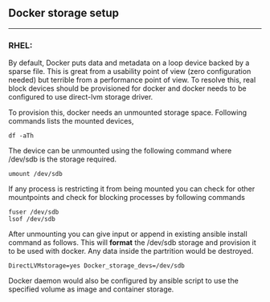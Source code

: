 ## Docker storage setup
-----------------------

### RHEL:

By default, Docker puts data and metadata on a loop device backed by a sparse file.	This is great from a usability point of view (zero configuration needed) but terrible from a performance point of view.
To resolve this, real block devices should be provisioned for docker and docker needs to be configured to use direct-lvm storage driver.

To provision this, docker needs an unmounted storage space. Following commands lists the mounted devices, 
```
df -aTh
```
The device can be unmounted using the following command where /dev/sdb is the storage required.
```
umount /dev/sdb
```
If any process is restricting it from being mounted you can check for other mountpoints and check for blocking processes by following commands
```
fuser /dev/sdb
lsof /dev/sdb
```
After unmounting you can give input or append in existing ansible install command as follows.
This will **format** the /dev/sdb storage and provision it to be used with docker. Any data inside the partrition would be destroyed.
```
DirectLVMstorage=yes Docker_storage_devs=/dev/sdb
```
Docker daemon would also be configured by ansible script to use the specified volume as image and container storage.
